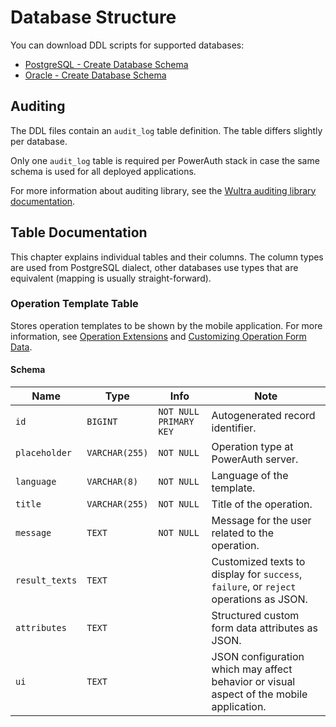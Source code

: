 # Database Structure

<!-- TEMPLATE database -->

You can download DDL scripts for supported databases:

- [PostgreSQL - Create Database Schema](./sql/postgresql/enrollment/create-schema.sql)
- [Oracle - Create Database Schema](./sql/oracle/enrollment/create-schema.sql)


## Auditing

The DDL files contain an `audit_log` table definition. The table differs slightly per database.

Only one `audit_log` table is required per PowerAuth stack in case the same schema is used for all deployed applications.

For more information about auditing library, see the [Wultra auditing library documentation](https://github.com/wultra/lime-java-core#wultra-auditing-library).


## Table Documentation

This chapter explains individual tables and their columns. The column types are used from PostgreSQL dialect, other databases use types that are equivalent (mapping is usually straight-forward).

<!-- begin database table es_operation_template -->
### Operation Template Table

Stores operation templates to be shown by the mobile application.
For more information, see [Operation Extensions](Operation-Extensions.md) and [Customizing Operation Form Data](Operation-Form-Data.md).

#### Schema

| Name           | Type           | Info                   | Note                                                                                     |
|----------------|----------------|------------------------|------------------------------------------------------------------------------------------|
| `id`           | `BIGINT`       | `NOT NULL PRIMARY KEY` | Autogenerated record identifier.                                                         |
| `placeholder`  | `VARCHAR(255)` | `NOT NULL`             | Operation type at PowerAuth server.                                                      |
| `language`     | `VARCHAR(8)`   | `NOT NULL`             | Language of the template.                                                                |
| `title`        | `VARCHAR(255)` | `NOT NULL`             | Title of the operation.                                                                  |
| `message`      | `TEXT`         | `NOT NULL`             | Message for the user related to the operation.                                           |
| `result_texts` | `TEXT`         |                        | Customized texts to display for `success`, `failure`, or `reject` operations as JSON.    |
| `attributes`   | `TEXT`         |                        | Structured custom form data attributes as JSON.                                          |
| `ui`           | `TEXT`         |                        | JSON configuration which may affect behavior or visual aspect of the mobile application. |

<!-- end -->
